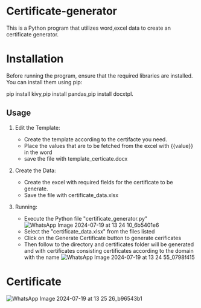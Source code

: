 # Certificate-generator
This is a Python program that utilizes word,excel data to create an certificate generator.

# Installation

Before running the program, ensure that the required libraries are installed. You can install them using pip:

pip install kivy,pip install pandas,pip install docxtpl.

## Usage

1. Edit the Template:
   - Create the template according to the certifacte you need.
   - Place the values that are to be fetched from the excel with {{value}} in the word
   - save the file with template_certicate.docx
2. Create the Data:
   - Create the excel with required fields for the certificate to be generate.
   - Save the file with certificate_data.xlsx
      
3. Running:
   - Execute the Python file "certificate_generator.py"
   ![WhatsApp Image 2024-07-19 at 13 24 10_6b5401e6](https://github.com/user-attachments/assets/a0f71284-fb25-49a7-8dd8-e19b3c38a19b)
   - Select the "certificate_data.xlsx" from the files listed
   - Click on the Generate Certificate button to generate cerificates
   - Then follow to the directory and certificates folder will be generated and with certificates consisting certificates according to the domain with the name
   ![WhatsApp Image 2024-07-19 at 13 24 55_0798f415](https://github.com/user-attachments/assets/ec19e365-ffae-4c35-885c-d0ef9791e1b3)

# Certificate

   ![WhatsApp Image 2024-07-19 at 13 25 26_b96543b1](https://github.com/user-attachments/assets/9d52026b-81c0-450f-8e34-1613a40e56ed)

